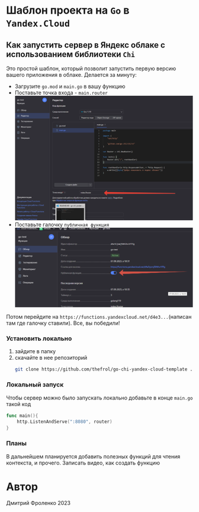 # Шаблон проекта на `Go` в `Yandex.Cloud`

Как запустить сервер в Яндекс облаке с использованием библиотеки `Chi`
----

Это простой шаблон, который позволит запустить первую версию вашего приложения в облаке. Делается за минуту:
+ Загрузите `go.mod` и `main.go` в вашу функцию
+ Поставьте точка входа - `main.router`
![точка входа](./assets/code.png "Вот сюда")
+ Поставьте галочку `публичная функция`
![галочка](./assets/public.png "Вот сюда")


Потом перейдите на `https://functions.yandexcloud.net/d4e3...`(написан там где галочку ставили). Все, вы победили!


### Установить локально

1. зайдите в папку
2. скачайте в нее репозиторий
    ```bash
    git clone https://github.com/thefrol/go-chi-yandex-cloud-template .
    ```

### Локальный запуск

Чтобы сервер можно было запускать локально добавьте в конце `main.go` такой код

```go
func main(){
    http.ListenAndServe(":8080", router)
}
```

### Планы

В дальнейшем планируется добавить полезных функций для чтения контекста, и прочего.
Записать видео, как создать функцию

# Автор

Дмитрий Фроленко 2023